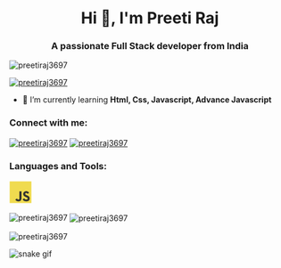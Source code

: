 
<h1 align="center">Hi 👋, I'm Preeti Raj</h1>
<h3 align="center">A passionate Full Stack developer from India</h3>

<p align="left"> <img src="https://komarev.com/ghpvc/?username=preetiraj3697&label=Profile%20views&color=0e75b6&style=flat" alt="preetiraj3697" /> </p>

<p align="left"> <a href="https://github.com/ryo-ma/github-profile-trophy"><img src="https://github-profile-trophy.vercel.app/?username=preetiraj3697" alt="preetiraj3697" /></a> </p>

- 🌱 I’m currently learning **Html, Css, Javascript, Advance Javascript**

<h3 align="left">Connect with me:</h3>
<p align="left">
<a href="https://codepen.io/preetiraj3697" target="blank"><img align="center" src="https://raw.githubusercontent.com/rahuldkjain/github-profile-readme-generator/master/src/images/icons/Social/codepen.svg" alt="preetiraj3697" height="30" width="40" /></a>
<a href="https://linkedin.com/in/preetiraj3697" target="blank"><img align="center" src="https://raw.githubusercontent.com/rahuldkjain/github-profile-readme-generator/master/src/images/icons/Social/linked-in-alt.svg" alt="preetiraj3697" height="30" width="40" /></a>
</p>

<h3 align="left">Languages and Tools:</h3>
<p align="left"> <a href="https://developer.mozilla.org/en-US/docs/Web/JavaScript" target="_blank" rel="noreferrer"> <img src="https://raw.githubusercontent.com/devicons/devicon/master/icons/javascript/javascript-original.svg" alt="javascript" width="40" height="40"/> </a> </p>

<p><img align="left" src="https://github-readme-stats.vercel.app/api/top-langs?username=preetiraj3697&show_icons=true&locale=en&layout=compact" alt="preetiraj3697" /></p>

<p>&nbsp;<img align="center" src="https://github-readme-stats.vercel.app/api?username=preetiraj3697&show_icons=true&locale=en" alt="preetiraj3697" /></p>

<p><img align="center" src="https://github-readme-streak-stats.herokuapp.com/?user=preetiraj3697&" alt="preetiraj3697" /></p>

![snake gif](https://github.com/YOUR_USERNAME/YOUR_USERNAME/blob/output/github-contribution-grid-snake.gif)

